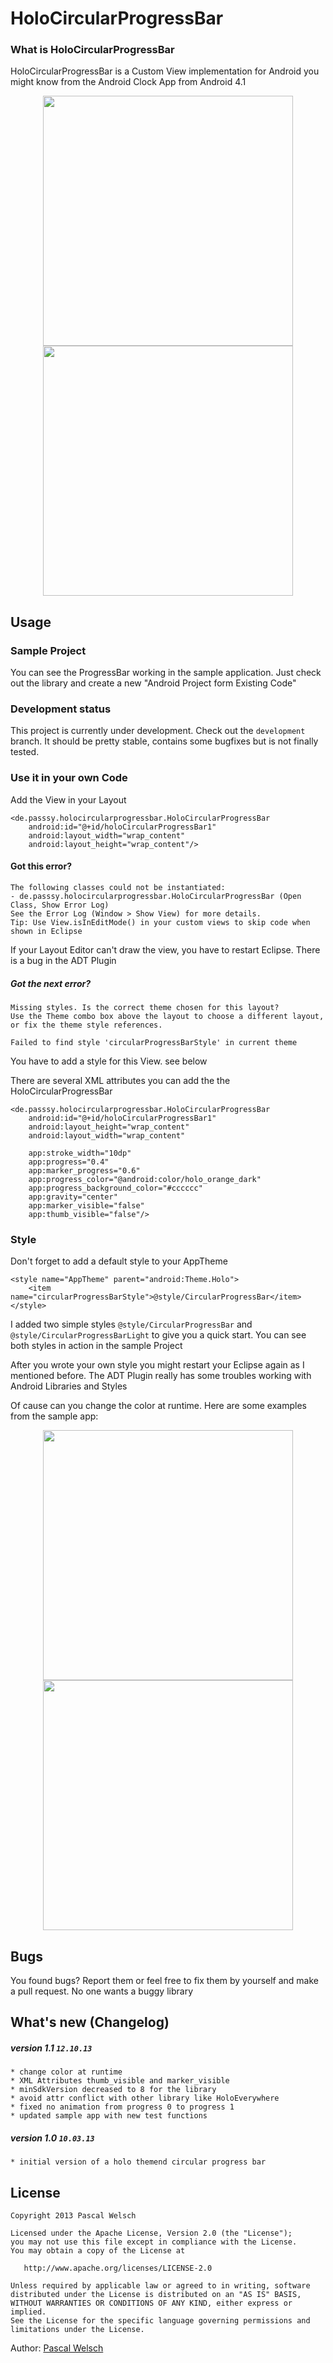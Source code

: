 # HoloCircularProgressBar

### What is HoloCircularProgressBar

HoloCircularProgressBar is a Custom View implementation for Android you might know from the Android Clock App from Android 4.1


<div align="center">
  <img height="400px" src="https://raw.github.com/passsy/android-HoloCircularProgressBar/master/raw/screenshot1.png"/>
  <img height="400px" src="https://raw.github.com/passsy/android-HoloCircularProgressBar/master/raw/screenshot2.png"/>
</div>

## Usage

### Sample Project

You can see the ProgressBar working in the sample application. Just check out the library and create a new "Android Project form Existing Code"

### Development status 

This project is currently under development. Check out the `development` branch. It should be pretty stable, contains some bugfixes but is not finally tested. 

### Use it in your own Code

Add the View in your Layout

    <de.passsy.holocircularprogressbar.HoloCircularProgressBar
        android:id="@+id/holoCircularProgressBar1"
        android:layout_width="wrap_content"
        android:layout_height="wrap_content"/>

#### Got this error?

    The following classes could not be instantiated:
    - de.passsy.holocircularprogressbar.HoloCircularProgressBar (Open Class, Show Error Log)
    See the Error Log (Window > Show View) for more details.
    Tip: Use View.isInEditMode() in your custom views to skip code when shown in Eclipse

If your Layout Editor can't draw the view, you have to restart Eclipse. There is a bug in the ADT Plugin

##### Got the next error?

    Missing styles. Is the correct theme chosen for this layout?
    Use the Theme combo box above the layout to choose a different layout, or fix the theme style references.
    
    Failed to find style 'circularProgressBarStyle' in current theme

You have to add a style for this View. see below

There are several XML attributes you can add the the HoloCircularProgressBar

    <de.passsy.holocircularprogressbar.HoloCircularProgressBar
        android:id="@+id/holoCircularProgressBar1"
        android:layout_height="wrap_content"
        android:layout_width="wrap_content"

        app:stroke_width="10dp"
        app:progress="0.4"
        app:marker_progress="0.6"
        app:progress_color="@android:color/holo_orange_dark"
        app:progress_background_color="#cccccc"
        app:gravity="center"
        app:marker_visible="false"
        app:thumb_visible="false"/>

### Style

Don't forget to add a default style to your AppTheme

    <style name="AppTheme" parent="android:Theme.Holo">
        <item name="circularProgressBarStyle">@style/CircularProgressBar</item>
    </style>

I added two simple styles `@style/CircularProgressBar` and `@style/CircularProgressBarLight` to give you a quick start. You can see both styles in action in the sample Project

After you wrote your own style you might restart your Eclipse again as I mentioned before. The ADT Plugin really has some troubles working with Android Libraries and Styles

Of cause can you change the color at runtime. Here are some examples from the sample app:

<div align="center">
  <img height="400px" src="https://raw.github.com/passsy/android-HoloCircularProgressBar/master/raw/screenshot3.png"/>
  <img height="400px" src="https://raw.github.com/passsy/android-HoloCircularProgressBar/master/raw/screenshot4.png"/>
</div>

## Bugs

You found bugs? Report them or feel free to fix them by yourself and make a pull request. No one wants a buggy library

## What's new (Changelog)

##### version 1.1 `12.10.13`

	* change color at runtime
	* XML Attributes thumb_visible and marker_visible
	* minSdkVersion decreased to 8 for the library
	* avoid attr conflict with other library like HoloEverywhere
	* fixed no animation from progress 0 to progress 1
	* updated sample app with new test functions

##### version 1.0 `10.03.13`

	* initial version of a holo themend circular progress bar 


## License

    Copyright 2013 Pascal Welsch

    Licensed under the Apache License, Version 2.0 (the "License");
    you may not use this file except in compliance with the License.
    You may obtain a copy of the License at

       http://www.apache.org/licenses/LICENSE-2.0

    Unless required by applicable law or agreed to in writing, software
    distributed under the License is distributed on an "AS IS" BASIS,
    WITHOUT WARRANTIES OR CONDITIONS OF ANY KIND, either express or implied.
    See the License for the specific language governing permissions and
    limitations under the License.
    

Author: [Pascal Welsch](https://plus.google.com/108162731626734859070?rel=author)

